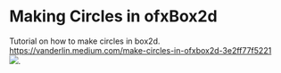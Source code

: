 # Making Circles in ofxBox2d
Tutorial on how to make circles in box2d.  
https://vanderlin.medium.com/make-circles-in-ofxbox2d-3e2ff77f5221      
<img src="https://cdn-images-1.medium.com/max/1600/1*85j-ler3bJZ1Y3j5vvS01Q.png">.   

